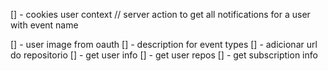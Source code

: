 [] - cookies user context
// server action to get all notifications for a user with event name

[] - user image from oauth
[] - description for event types
[] - adicionar url do repositorio
[] - get user info
[] - get user repos
[] - get subscription info
